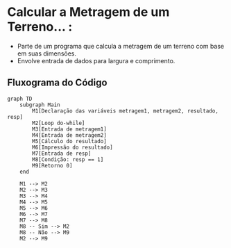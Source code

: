 # Calcular a Metragem de um Terreno... :

- Parte de um programa que calcula a metragem de um terreno com base em suas dimensões.
- Envolve entrada de dados para largura e comprimento.

## Fluxograma do Código

``` mermaid
graph TD
    subgraph Main
        M1[Declaração das variáveis metragem1, metragem2, resultado, resp]
        M2[Loop do-while]
        M3[Entrada de metragem1]
        M4[Entrada de metragem2]
        M5[Cálculo do resultado]
        M6[Impressão do resultado]
        M7[Entrada de resp]
        M8[Condição: resp == 1]
        M9[Retorno 0]
    end

    M1 --> M2
    M2 --> M3
    M3 --> M4
    M4 --> M5
    M5 --> M6
    M6 --> M7
    M7 --> M8
    M8 -- Sim --> M2
    M8 -- Não --> M9
    M2 --> M9
```
